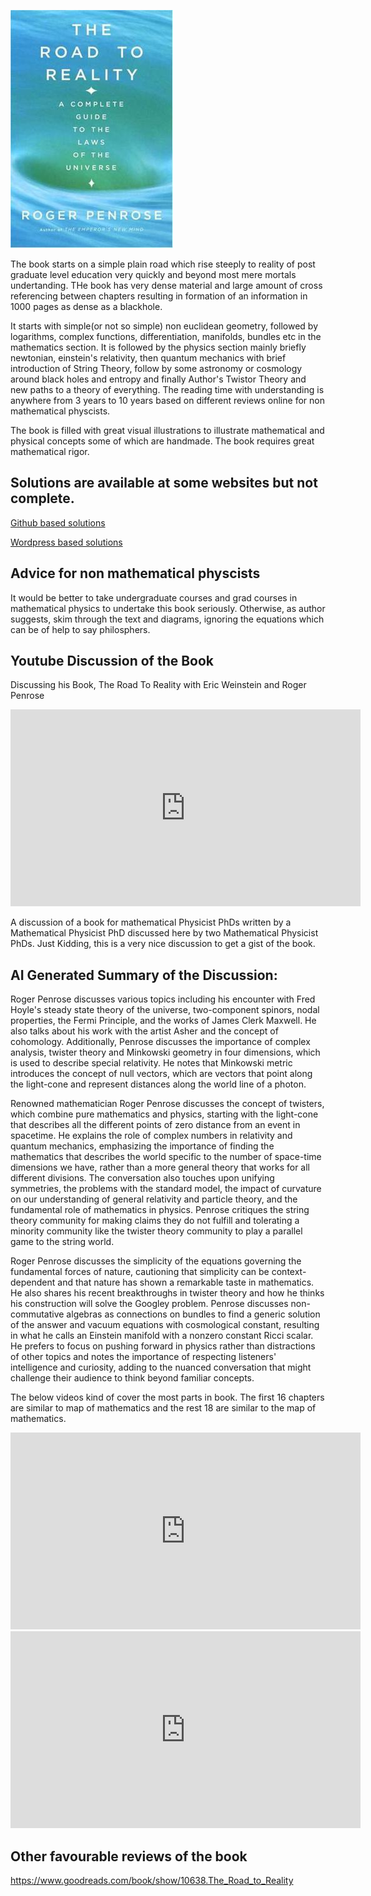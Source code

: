 



![The Road to Reality Cover](..\images\The_Road_to_Reality.jpg)


The book starts on a simple plain road which rise steeply to reality of post graduate level education very quickly and beyond most mere mortals undertanding. THe book has very dense material and large amount of cross referencing between chapters resulting in formation of an information in 1000 pages as dense as a  blackhole.

It starts with simple(or not so simple) non euclidean geometry, followed by logarithms, complex functions, differentiation, manifolds, bundles etc in the mathematics section. It is followed by the physics section mainly briefly newtonian, einstein's relativity, then quantum mechanics with brief introduction of String Theory, follow by some astronomy or cosmology around black holes and entropy and finally Author's Twistor Theory and new paths to a theory of everything. The reading time with understanding is anywhere from 3 years to 10 years based on different reviews online for non mathematical physcists.

The book is filled with great visual illustrations to illustrate mathematical and physical concepts some of which are handmade. The book requires great mathematical rigor.

## Solutions are available at some websites but not complete.

<a href=" https://github.com/matrixbud/Road-To-Reality" target="_blank">Github based solutions</a>

<a href="https://tonielook.wordpress.com/2021/07/02/penrose-road-to-reality-exercises-solutions-pdf-download/" target="_blank">Wordpress based solutions</a>


## Advice for non mathematical physcists

It would be better to take undergraduate courses and grad courses in mathematical physics to undertake this book seriously. Otherwise, as author suggests, skim through the text and diagrams, ignoring the equations which can be of help to say philosphers.


##  Youtube Discussion of the Book

Discussing his Book, The Road To Reality with Eric Weinstein and Roger Penrose


<iframe width="560" height="315" src="https://www.youtube.com/watch?v=mg93Dm-vYc8" title="YouTube video player" frameborder="0" allow="accelerometer; autoplay; clipboard-write; encrypted-media; gyroscope; picture-in-picture" allowfullscreen></iframe>



A discussion of a book for mathematical Physicist PhDs written by a Mathematical Physicist PhD discussed here by two Mathematical Physicist PhDs. Just Kidding,  this is a very  nice discussion to get a gist of the book.



## AI Generated Summary of the Discussion: 
Roger Penrose discusses various topics including his encounter with Fred Hoyle's steady state theory of the universe, two-component spinors, nodal properties, the Fermi Principle, and the works of James Clerk Maxwell. He also talks about his work with the artist Asher and the concept of cohomology. Additionally, Penrose discusses the importance of complex analysis, twister theory and Minkowski geometry in four dimensions, which is used to describe special relativity. He notes that Minkowski metric introduces the concept of null vectors, which are vectors that point along the light-cone and represent distances along the world line of a photon.

Renowned mathematician Roger Penrose discusses the concept of twisters, which combine pure mathematics and physics, starting with the light-cone that describes all the different points of zero distance from an event in spacetime. He explains the role of complex numbers in relativity and quantum mechanics, emphasizing the importance of finding the mathematics that describes the world specific to the number of space-time dimensions we have, rather than a more general theory that works for all different divisions. The conversation also touches upon unifying symmetries, the problems with the standard model, the impact of curvature on our understanding of general relativity and particle theory, and the fundamental role of mathematics in physics. Penrose critiques the string theory community for making claims they do not fulfill and tolerating a minority community like the twister theory community to play a parallel game to the string world.

Roger Penrose discusses the simplicity of the equations governing the fundamental forces of nature, cautioning that simplicity can be context-dependent and that nature has shown a remarkable taste in mathematics. He also shares his recent breakthroughs in twister theory and how he thinks his construction will solve the Googley problem. Penrose discusses non-commutative algebras as connections on bundles to find a generic solution of the answer and vacuum equations with cosmological constant, resulting in what he calls an Einstein manifold with a nonzero constant Ricci scalar. He prefers to focus on pushing forward in physics rather than distractions of other topics and notes the importance of respecting listeners' intelligence and curiosity, adding to the nuanced conversation that might challenge their audience to think beyond familiar concepts.

The below videos kind of cover the most parts in  book. The first 16 chapters are similar to map of mathematics and the rest 18 are similar to the map of mathematics.

<iframe width="560" height="315" src="https://www.youtube.com/watch?v=ZihywtixUYo" title="YouTube video player" frameborder="0" allow="accelerometer; autoplay; clipboard-write; encrypted-media; gyroscope; picture-in-picture" allowfullscreen></iframe>


<iframe width="560" height="315" src="https://www.youtube.com/watch?v=OmJ-4B-mS-Y" title="YouTube video player" frameborder="0" allow="accelerometer; autoplay; clipboard-write; encrypted-media; gyroscope; picture-in-picture" allowfullscreen></iframe>





## Other favourable reviews of the book
https://www.goodreads.com/book/show/10638.The_Road_to_Reality

